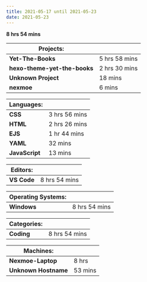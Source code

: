 ```yaml
---
title: 2021-05-17 until 2021-05-23
date: 2021-05-23
---
```


**8 hrs 54 mins**

| **Projects:**                |                |
| ---------------------------- | -------------- |
| **Yet-The-Books**            | 5  hrs 58 mins |
| **hexo-theme-yet-the-books** | 2  hrs 30 mins |
| **Unknown  Project**         | 18  mins       |
| **nexmoe**                   | 6  mins        |

 

| **Languages:** |                |
| -------------- | -------------- |
| **CSS**        | 3  hrs 56 mins |
| **HTML**       | 2  hrs 26 mins |
| **EJS**        | 1 hr  44 mins  |
| **YAML**       | 32  mins       |
| **JavaScript** | 13  mins       |

 

| **Editors:** |                |
| ------------ | -------------- |
| **VS  Code** | 8  hrs 54 mins |

 

| **Operating Systems:** |                |
| ---------------------- | -------------- |
| **Windows**            | 8  hrs 54 mins |

 

| **Categories:** |                |
| --------------- | -------------- |
| **Coding**      | 8  hrs 54 mins |

 

| **Machines:**         |          |
| --------------------- | -------- |
| **Nexmoe-Laptop**     | 8  hrs   |
| **Unknown  Hostname** | 53  mins |